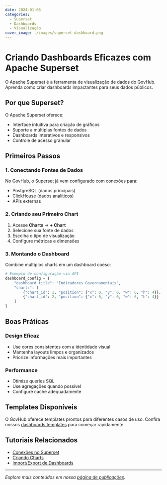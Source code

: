 ```yaml
---
date: 2024-01-05
categories:
  - Superset
  - Dashboards
  - Visualização
cover_image: ./images/superset-dashboard.png
---
```


# Criando Dashboards Eficazes com Apache Superset

O Apache Superset é a ferramenta de visualização de dados do GovHub. Aprenda como criar dashboards impactantes para seus dados públicos.

<!-- more -->

## Por que Superset?

O Apache Superset oferece:

- Interface intuitiva para criação de gráficos
- Suporte a múltiplas fontes de dados
- Dashboards interativos e responsivos
- Controle de acesso granular

## Primeiros Passos

### 1. Conectando Fontes de Dados

No GovHub, o Superset já vem configurado com conexões para:

- PostgreSQL (dados principais)
- ClickHouse (dados analíticos)
- APIs externas

### 2. Criando seu Primeiro Chart

1. Acesse **Charts** → **+ Chart**
2. Selecione sua fonte de dados
3. Escolha o tipo de visualização
4. Configure métricas e dimensões

### 3. Montando o Dashboard

Combine múltiplos charts em um dashboard coeso:

```python
# Exemplo de configuração via API
dashboard_config = {
    "dashboard_title": "Indicadores Governamentais",
    "charts": [
        {"chart_id": 1, "position": {"x": 0, "y": 0, "w": 6, "h": 4}},
        {"chart_id": 2, "position": {"x": 6, "y": 0, "w": 6, "h": 4}}
    ]
}
```

## Boas Práticas

### Design Eficaz

- Use cores consistentes com a identidade visual
- Mantenha layouts limpos e organizados
- Priorize informações mais importantes

### Performance

- Otimize queries SQL
- Use agregações quando possível
- Configure cache adequadamente

## Templates Disponíveis

O GovHub oferece templates prontos para diferentes casos de uso. Confira nossos [dashboards templates](../../comunidade/dashboards-templates.md) para começar rapidamente.

## Tutoriais Relacionados

- [Conexões no Superset](../../documentacao/tutoriais/superset/conexoes.md)
- [Criando Charts](../../documentacao/tutoriais/superset/criando-chart.md)
- [Import/Export de Dashboards](../../documentacao/tutoriais/superset/import-export.md)

---

*Explore mais conteúdos em nossa [página de publicações](../../land/dist/publicacoes.html).*
